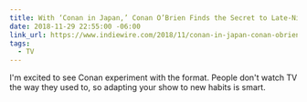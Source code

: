 ```yaml
---
title: With ‘Conan in Japan,’ Conan O’Brien Finds the Secret to Late-Night’s Future
date: 2018-11-29 22:55:00 -06:00
link_url: https://www.indiewire.com/2018/11/conan-in-japan-conan-obrien-tbs-changes-1202023778/
tags:
  - TV
---
```


I'm excited to see Conan experiment with the format. People don't watch TV the way they used to, so adapting your show to new habits is smart.
